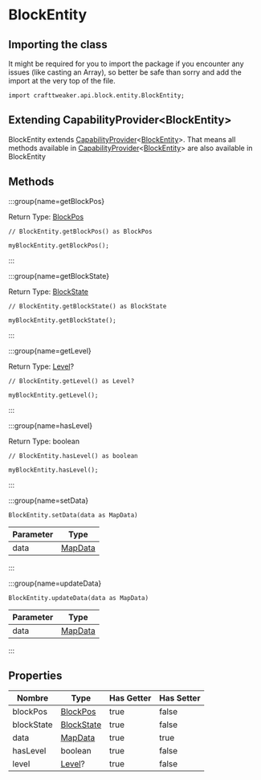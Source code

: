 # BlockEntity

## Importing the class

It might be required for you to import the package if you encounter any issues (like casting an Array), so better be safe than sorry and add the import at the very top of the file.
```zenscript
import crafttweaker.api.block.entity.BlockEntity;
```


## Extending CapabilityProvider&lt;BlockEntity&gt;

BlockEntity extends [CapabilityProvider](/forge/api/capability/CapabilityProvider)&lt;[BlockEntity](/vanilla/api/block/entity/BlockEntity)&gt;. That means all methods available in [CapabilityProvider](/forge/api/capability/CapabilityProvider)&lt;[BlockEntity](/vanilla/api/block/entity/BlockEntity)&gt; are also available in BlockEntity

## Methods

:::group{name=getBlockPos}

Return Type: [BlockPos](/vanilla/api/util/math/BlockPos)

```zenscript
// BlockEntity.getBlockPos() as BlockPos

myBlockEntity.getBlockPos();
```

:::

:::group{name=getBlockState}

Return Type: [BlockState](/vanilla/api/block/BlockState)

```zenscript
// BlockEntity.getBlockState() as BlockState

myBlockEntity.getBlockState();
```

:::

:::group{name=getLevel}

Return Type: [Level](/vanilla/api/world/Level)?

```zenscript
// BlockEntity.getLevel() as Level?

myBlockEntity.getLevel();
```

:::

:::group{name=hasLevel}

Return Type: boolean

```zenscript
// BlockEntity.hasLevel() as boolean

myBlockEntity.hasLevel();
```

:::

:::group{name=setData}

```zenscript
BlockEntity.setData(data as MapData)
```

| Parameter | Type                                 |
| --------- | ------------------------------------ |
| data      | [MapData](/vanilla/api/data/MapData) |


:::

:::group{name=updateData}

```zenscript
BlockEntity.updateData(data as MapData)
```

| Parameter | Type                                 |
| --------- | ------------------------------------ |
| data      | [MapData](/vanilla/api/data/MapData) |


:::


## Properties

| Nombre     | Type                                        | Has Getter | Has Setter |
| ---------- | ------------------------------------------- | ---------- | ---------- |
| blockPos   | [BlockPos](/vanilla/api/util/math/BlockPos) | true       | false      |
| blockState | [BlockState](/vanilla/api/block/BlockState) | true       | false      |
| data       | [MapData](/vanilla/api/data/MapData)        | true       | true       |
| hasLevel   | boolean                                     | true       | false      |
| level      | [Level](/vanilla/api/world/Level)?          | true       | false      |

